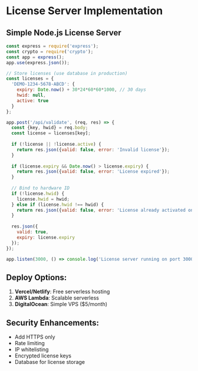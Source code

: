 # License Server Implementation

## Simple Node.js License Server

```javascript
const express = require('express');
const crypto = require('crypto');
const app = express();
app.use(express.json());

// Store licenses (use database in production)
const licenses = {
  'DEMO-1234-5678-ABCD': {
    expiry: Date.now() + 30*24*60*60*1000, // 30 days
    hwid: null,
    active: true
  }
};

app.post('/api/validate', (req, res) => {
  const {key, hwid} = req.body;
  const license = licenses[key];
  
  if (!license || !license.active) {
    return res.json({valid: false, error: 'Invalid license'});
  }
  
  if (license.expiry && Date.now() > license.expiry) {
    return res.json({valid: false, error: 'License expired'});
  }
  
  // Bind to hardware ID
  if (!license.hwid) {
    license.hwid = hwid;
  } else if (license.hwid !== hwid) {
    return res.json({valid: false, error: 'License already activated on another device'});
  }
  
  res.json({
    valid: true,
    expiry: license.expiry
  });
});

app.listen(3000, () => console.log('License server running on port 3000'));
```

## Deploy Options:
1. **Vercel/Netlify**: Free serverless hosting
2. **AWS Lambda**: Scalable serverless
3. **DigitalOcean**: Simple VPS ($5/month)

## Security Enhancements:
- Add HTTPS only
- Rate limiting
- IP whitelisting
- Encrypted license keys
- Database for license storage
